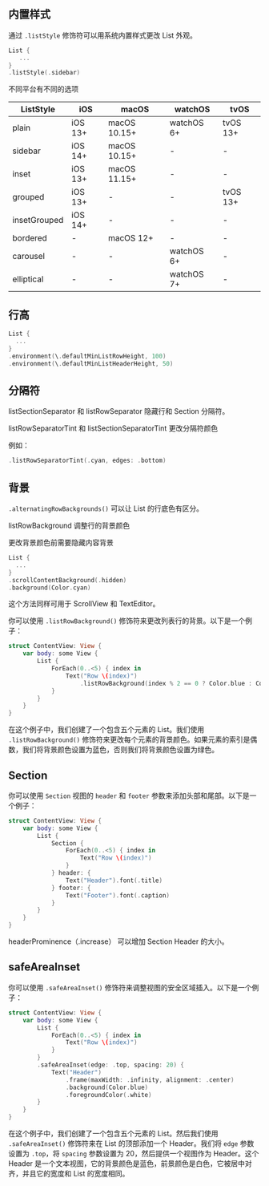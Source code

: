 

## 内置样式

通过 `.listStyle` 修饰符可以用系统内置样式更改 List 外观。

```swift
List {
   ...
}
.listStyle(.sidebar)
```

不同平台有不同的选项


| ListStyle    | iOS     | macOS        | watchOS    | tvOS     |
| ------------ | ------- | ------------ | ---------- | -------- |
| plain        | iOS 13+ | macOS 10.15+ | watchOS 6+ | tvOS 13+ |
| sidebar      | iOS 14+ | macOS 10.15+ | -          | -        |
| inset        | iOS 13+ | macOS 11.15+ | -          | -        |
| grouped      | iOS 13+ | -            | -          | tvOS 13+ |
| insetGrouped | iOS 14+ | -            | -          | -        |
| bordered     | -       | macOS 12+    | -          | -        |
| carousel     | -       | -            | watchOS 6+ | -        |
| elliptical   | -       | -            | watchOS 7+ | -        |


## 行高

```swift
List {
  ...
}
.environment(\.defaultMinListRowHeight, 100)
.environment(\.defaultMinListHeaderHeight, 50)
```

## 分隔符

listSectionSeparator 和 listRowSeparator 隐藏行和 Section 分隔符。

listRowSeparatorTint 和 listSectionSeparatorTint 更改分隔符颜色

例如：

```swift
.listRowSeparatorTint(.cyan, edges: .bottom)
```

## 背景

`.alternatingRowBackgrounds()` 可以让 List 的行底色有区分。

listRowBackground 调整行的背景颜色

更改背景颜色前需要隐藏内容背景

```swift
List {
  ...
}
.scrollContentBackground(.hidden)
.background(Color.cyan)
```

这个方法同样可用于 ScrollView 和 TextEditor。

你可以使用 `.listRowBackground()` 修饰符来更改列表行的背景。以下是一个例子：

```swift
struct ContentView: View {
    var body: some View {
        List {
            ForEach(0..<5) { index in
                Text("Row \(index)")
                    .listRowBackground(index % 2 == 0 ? Color.blue : Color.green)
            }
        }
    }
}
```

在这个例子中，我们创建了一个包含五个元素的 List。我们使用 `.listRowBackground()` 修饰符来更改每个元素的背景颜色。如果元素的索引是偶数，我们将背景颜色设置为蓝色，否则我们将背景颜色设置为绿色。

## Section

你可以使用 `Section` 视图的 `header` 和 `footer` 参数来添加头部和尾部。以下是一个例子：

```swift
struct ContentView: View {
    var body: some View {
        List {
            Section {
                ForEach(0..<5) { index in
                    Text("Row \(index)")
                }
            } header: {
                Text("Header").font(.title)
            } footer: {
                Text("Footer").font(.caption)
            }
        }
    }
}
```

headerProminence（.increase） 可以增加 Section Header 的大小。

## safeAreaInset

你可以使用 `.safeAreaInset()` 修饰符来调整视图的安全区域插入。以下是一个例子：

```swift
struct ContentView: View {
    var body: some View {
        List {
            ForEach(0..<5) { index in
                Text("Row \(index)")
            }
        }
        .safeAreaInset(edge: .top, spacing: 20) {
            Text("Header")
                .frame(maxWidth: .infinity, alignment: .center)
                .background(Color.blue)
                .foregroundColor(.white)
        }
    }
}
```

在这个例子中，我们创建了一个包含五个元素的 List。然后我们使用 `.safeAreaInset()` 修饰符来在 List 的顶部添加一个 Header。我们将 `edge` 参数设置为 `.top`，将 `spacing` 参数设置为 20，然后提供一个视图作为 Header。这个 Header 是一个文本视图，它的背景颜色是蓝色，前景颜色是白色，它被居中对齐，并且它的宽度和 List 的宽度相同。
